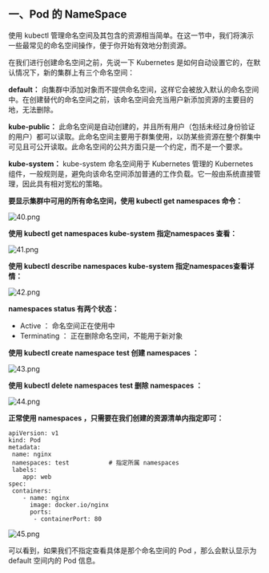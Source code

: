 ## 一、Pod 的 NameSpace

使用 kubectl 管理命名空间及其包含的资源相当简单。在这一节中，我们将演示一些最常见的命名空间操作，便于你开始有效地分割资源。

在我们进行创建命名空间之前，先说一下 Kubernetes 是如何自动设置它的，在默认情况下，新的集群上有三个命名空间：

**default：** 向集群中添加对象而不提供命名空间，这样它会被放入默认的命名空间中。在创建替代的命名空间之前，该命名空间会充当用户新添加资源的主要目的地，无法删除。

**kube-public：** 此命名空间是自动创建的，并且所有用户（包括未经过身份验证的用户）都可以读取。此命名空间主要用于群集使用，以防某些资源在整个群集中可见且可公开读取。此命名空间的公共方面只是一个约定，而不是一个要求。

**kube-system：** kube-system 命名空间用于 Kubernetes 管理的 Kubernetes 组件，一般规则是，避免向该命名空间添加普通的工作负载。它一般由系统直接管理，因此具有相对宽松的策略。

**要显示集群中可用的所有命名空间，使用 kubectl get namespaces 命令：**

![40.png](https://www.zutuanxue.com:8000/static/media/images/2020/10/10/1602327687759.png)

**使用 kubectl get namespaces kube-system 指定namespaces 查看：**

![41.png](https://www.zutuanxue.com:8000/static/media/images/2020/10/10/1602327697548.png)

**使用 kubectl describe namespaces kube-system 指定namespaces查看详情：**

![42.png](https://www.zutuanxue.com:8000/static/media/images/2020/10/10/1602327705291.png)

**namespaces status 有两个状态：**

- Active ： 命名空间正在使用中
- Terminating ： 正在删除命名空间，不能用于新对象

**使用 kubectl create namespace test 创建 namespaces ：**

![43.png](https://www.zutuanxue.com:8000/static/media/images/2020/10/10/1602327714091.png)

**使用 kubectl delete namespaces test 删除 namespaces ：**

![44.png](https://www.zutuanxue.com:8000/static/media/images/2020/10/10/1602327720750.png)

**正常使用 namespaces ，只需要在我们创建的资源清单内指定即可：**

```
apiVersion: v1
kind: Pod
metadata:
 name: nginx
 namespaces: test			# 指定所属 namespaces
 labels:
    app: web
spec:
 containers:
    - name: nginx
      image: docker.io/nginx
      ports:
       - containerPort: 80
```

![45.png](https://www.zutuanxue.com:8000/static/media/images/2020/10/10/1602327731423.png)

可以看到，如果我们不指定查看具体是那个命名空间的 Pod ，那么会默认显示为 default 空间内的 Pod 信息。